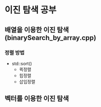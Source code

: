 # 이진 탐색 공부

## 배열을 이용한 이진 탐색 (binarySearch_by_array.cpp)
### 정렬 방법
 - std::sort()
   - 퀵정렬
   - 힙정렬
   - 삽입정렬


## 벡터를 이용한 이진 탐색

<!-- ## 셋(set)을 이용한 이진 탐색

## 맵(map)을 이용한 이진 탐색 -->